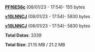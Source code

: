 [**PFf6E56c**](/data/PFf6E56c.txt) (08/01/23 - 17:54)- 155 bytes

[**v10LNNCJ**](/data/v10LNNCJ.txt) (08/01/23 - 17:54)- 5830 bytes

[**v10LNNCJ**](/data/v10LNNCJ.txt) (08/01/23 - 17:54)- 5830 bytes

**Total Datas**: 3339

**Total Size**: 21.15 MB / 21.2 MB